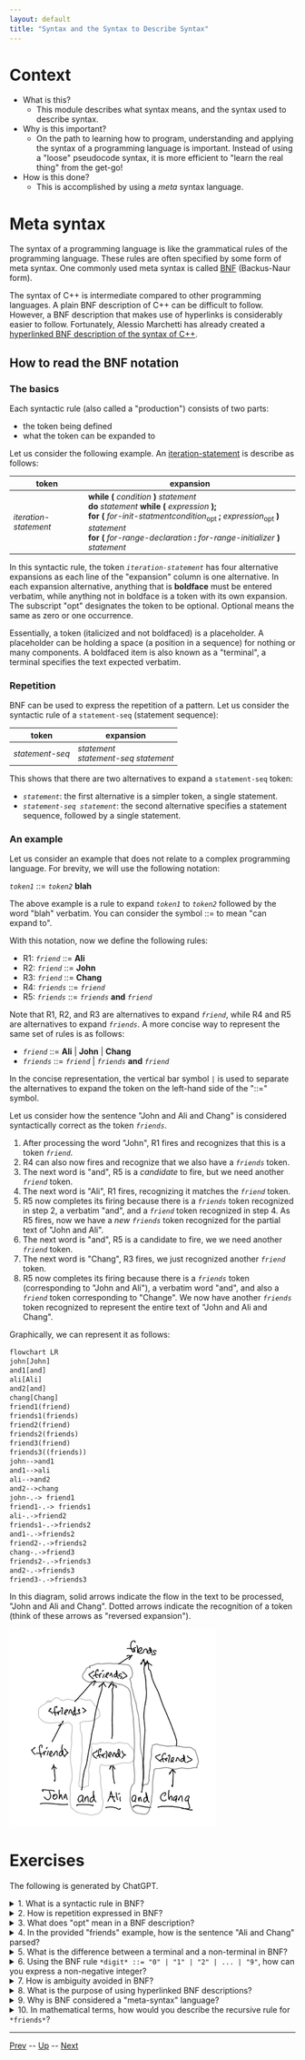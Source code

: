 ```yaml
---
layout: default
title: "Syntax and the Syntax to Describe Syntax"
---
```


# Context

* What is this?
  * This module describes what syntax means, and the syntax used to describe syntax.
* Why is this important?
  * On the path to learning how to program, understanding and applying the syntax of a programming language is important. Instead of using a "loose" pseudocode syntax, it is more efficient to "learn the real thing" from the get-go!
* How is this done?
  * This is accomplished by using a *meta* syntax language.
 
# Meta syntax

The syntax of a programming language is like the grammatical rules of the programming language. These rules are often specified by some form of meta syntax. One commonly used meta syntax is called [BNF](https://en.wikipedia.org/wiki/Backus%E2%80%93Naur_form) (Backus-Naur form). 

The syntax of C++ is intermediate compared to other programming languages. A plain BNF description of C++ can be difficult to follow. However, a BNF description that makes use of hyperlinks is considerably easier to follow. Fortunately, Alessio Marchetti has already created a [hyperlinked BNF description of the syntax of C++](https://alx71hub.github.io/hcb/).

## How to read the BNF notation

### The basics

Each syntactic rule (also called a "production") consists of two parts:

* the token being defined
* what the token can be expanded to

Let us consider the following example. An [iteration-statement](https://alx71hub.github.io/hcb/#iteration-statement) is describe as follows:

|token|expansion|
|-|-|
|*iteration-statement*|**while (** *condition* **)** *statement*<br />**do** *statement* **while (** *expression* **);** <br /> **for (** *for-init-statmentcondition*<sub>opt</sub> **;** *expression*<sub>opt</sub> **)** *statement* <br />**for (** *for-range-declaration* **:** *for-range-initializer* **)** *statement*

In this syntactic rule, the token *`iteration-statement`* has four alternative expansions as each line of the "expansion" column is one alternative. In each expansion alternative, anything that is **boldface** must be entered verbatim, while anything not in boldface is a token with its own expansion. The subscript "opt" designates the token to be optional. Optional means the same as zero or one occurrence.

Essentially, a token (italicized and not boldfaced) is a placeholder. A placeholder can be holding a space (a position in a sequence) for nothing or many components. A boldfaced item is also known as a "terminal", a terminal specifies the text expected verbatim.

### Repetition

BNF can be used to express the repetition of a pattern. Let us consider the syntactic rule of a `statement-seq` (statement sequence):

|token|expansion|
|-|-|
|*statement-seq*|*statement*<br />*statement-seq statement*|

This shows that there are two alternatives to expand a `statement-seq` token:

* *`statement`*: the first alternative is a simpler token, a single statement.
* *`statement-seq statement`*: the second alternative specifies a statement sequence, followed by a single statement.

### An example

Let us consider an example that does not relate to a complex programming language. For brevity, we will use the following notation:

*`token1`* ::= *`token2`* **blah**

The above example is a rule to expand *`token1`* to *`token2`* followed by the word "blah" verbatim. You can consider the symbol ::= to mean "can expand to".

With this notation, now we define the following rules:

* R1: *`friend`* ::= **Ali**
* R2: *`friend`* ::= **John**
* R3: *`friend`* ::= **Chang**
* R4: *`friends`* ::= *`friend`*
* R5: *`friends`* ::= *`friends`* **and** *`friend`*

Note that R1, R2, and R3 are alternatives to expand *`friend`*, while R4 and R5 are alternatives to expand *`friends`*. A more concise way to represent the same set of rules is as follows:

* *`friend`* ::= **Ali** \| **John** \| **Chang**
* *`friends`* ::= *`friend`* \| *`friends`* **and** *`friend`*

In the concise representation, the vertical bar symbol `|` is used to separate the alternatives to expand the token on the left-hand side of the "::=" symbol. 

Let us consider how the sentence "John and Ali and Chang" is considered syntactically correct as the token *`friends`*.

1. After processing the word "John", R1 fires and recognizes that this is a token *`friend`*.
2. R4 can also now fires and recognize that we also have a *`friends`* token.
3. The next word is "and", R5 is a *candidate* to fire, but we need another *`friend`* token.
4. The next word is "Ali", R1 fires, recognizing it matches the *`friend`* token.
5. R5 now completes its firing because there is a *`friends`* token recognized in step 2, a verbatim "and", and a *`friend`* token recognized in step 4. As R5 fires, now we have a *new* *`friends`* token recognized for the partial text of "John and Ali".
6. The next word is "and", R5 is a candidate to fire, we we need another *`friend`* token.
7. The next word is "Chang", R3 fires, we just recognized another *`friend`* token.
8. R5 now completes its firing because there is a *`friends`* token (corresponding to "John and Ali"), a verbatim word "and", and also a *`friend`* token corresponding to "Change". We now have another *`friends`* token recognized to represent the entire text of "John and Ali and Chang".

Graphically, we can represent it as follows:

```mermaid
flowchart LR
john[John]
and1[and]
ali[Ali]
and2[and]
chang[Chang]
friend1(friend)
friends1(friends)
friend2(friend)
friends2(friends)
friend3(friend)
friends3((friends))
john-->and1
and1-->ali
ali-->and2
and2-->chang
john-.-> friend1
friend1-.-> friends1
ali-.->friend2
friends1-.->friends2
and1-.->friends2
friend2-.->friends2
chang-.->friend3
friends2-.->friends3
and2-.->friends3
friend3-.->friends3
```

In this diagram, solid arrows indicate the flow in the text to be processed, "John and Ali and Chang". Dotted arrows indicate the recognition of a token (think of these arrows as "reversed expansion").

![Hand drawn tree of the syntax parsing.](resources/handDrawnTree.png)

# Exercises

The following is generated by ChatGPT.

<details>
<summary>1. What is a syntactic rule in BNF?</summary>
A syntactic rule in BNF defines how a particular token (non-terminal) can be expanded into other tokens or terminals. It consists of a token being defined and its possible expansions, separated by "::=" or "|".
</details>

<details>
<summary>2. How is repetition expressed in BNF?</summary>
Repetition in BNF is expressed by recursive definitions. For example, in the rule:
<pre>
*statement-seq* ::= *statement* | *statement-seq statement*
</pre>
The second alternative allows *statement-seq* to repeat by including itself in the expansion.
</details>

<details>
<summary>3. What does "opt" mean in a BNF description?</summary>
"Opt" signifies that the token it is attached to is optional, meaning it may appear zero or one time in the syntactic structure.
</details>

<details>
<summary>4. In the provided "friends" example, how is the sentence "Ali and Chang" parsed?</summary>
1. "Ali" matches *`friend`* using R1.
2. R4 recognizes *`friends`*.
3. "and" triggers R5, requiring another *`friend`* token.
4. "Chang" matches *`friend`* using R3.
5. R5 completes, forming a *`friends`* token for "Ali and Chang."
</details>

<details>
<summary>5. What is the difference between a terminal and a non-terminal in BNF?</summary>
A **terminal** is a literal string that appears in the final output (e.g., **"while"**, **"and"**). A **non-terminal** (or token) is a placeholder that can be expanded into other non-terminals or terminals.
</details>

<details>
<summary>6. Using the BNF rule <code>*digit* ::= "0" | "1" | "2" | ... | "9"</code>, how can you express a non-negative integer?</summary>
A non-negative integer can be expressed as:
<pre>
*integer* ::= *digit* | *integer digit*
</pre>
This allows one or more digits to form a number like "123".
</details>

<details>
<summary>7. How is ambiguity avoided in BNF?</summary>
Ambiguity is avoided by clearly specifying alternative expansions for tokens and ensuring that rules do not lead to multiple valid parses for the same input.
</details>

<details>
<summary>8. What is the purpose of using hyperlinked BNF descriptions?</summary>
Hyperlinked BNF descriptions make it easier to navigate and understand complex syntax rules by allowing users to click on tokens and immediately view their definitions or expansions.
</details>

<details>
<summary>9. Why is BNF considered a "meta-syntax" language?</summary>
BNF is called a meta-syntax language because it describes the syntax of programming languages, which themselves define how code should be written. It operates at a level above the syntax of the programming language being specified.
</details>

<details>
<summary>10. In mathematical terms, how would you describe the recursive rule for <code>*friends*</code>?</summary>
The recursive rule can be described as:
<pre>
friends = friend
friends = friends + " and " + friend
</pre>
This is similar to defining a sequence recursively, where the base case is a single friend, and the recursive case adds "and friend" to the existing sequence.
</details>

---

[Prev](0439.md) -- [Up](../README.md) -- [Next](0441.md)

